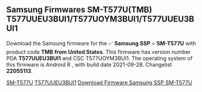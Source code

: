 <h2>Samsung Firmwares SM-T577U(TMB) T577UUEU3BUI1/T577UOYM3BUI1/T577UUEU3BUI1</h2>
Download the Samsung firmware for the ✅ <strong>Samsung SSP </strong> ⭐ <strong>SM-T577U</strong> with product code <strong>TMB</strong> <strong> from United States</strong>. This firmware has version number PDA <strong>T577UUEU3BUI1</strong> and CSC T577UOYM3BUI1. The operating system of this firmware is Android R , with build date 2021-09-28. Changelist <strong>22055113</strong>.


[SM-T577U](https://samfirm.shop/samsung/model/SM-T577U)
[T577UUEU3BUI1](https://samfirm.shop/samsung/pda/T577UUEU3BUI1)
[Download Firmware Samsung SSP SM-T577U](https://samfirm.shop/samsung/firmware/460432)
